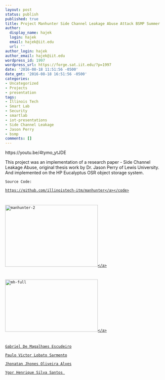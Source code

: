 ```yaml
---
layout: post
status: publish
published: true
title: Project Manhunter Side Channel Leakage Abuse Attack BSMP Summer 2016
author:
  display_name: hajek
  login: hajek
  email: hajek@iit.edu
  url: ''
author_login: hajek
author_email: hajek@iit.edu
wordpress_id: 1997
wordpress_url: https://forge.sat.iit.edu/?p=1997
date: '2016-08-18 11:51:56 -0500'
date_gmt: '2016-08-18 16:51:56 -0500'
categories:
- Uncategorized
- Projects
- presentation
tags:
- Illinois Tech
- Smart Lab
- Security
- smartlab
- iot-presentations
- Side Channel Leakage
- Jason Perry
- bsmp
comments: []
---
```

<p>https:&#47;&#47;youtu.be&#47;4tymo_ytJDE</p>
<p>This project was an implementation of a research paper - Side Channel Leakage Abuse, original thesis work by Dr. Jason Perry of Lewis University. And implemented on the HP Eucalyptus OSR object storage system.</p>
<p><code>Source Code:<br />
<a href="https:&#47;&#47;github.com&#47;illinoistech-itm&#47;manhunter">https:&#47;&#47;github.com&#47;illinoistech-itm&#47;manhunter<&#47;a><&#47;code></p>
<p><a href="https:&#47;&#47;forge.sat.iit.edu&#47;wp-content&#47;uploads&#47;2016&#47;08&#47;manhunter-2.jpg"><img src="https:&#47;&#47;forge.sat.iit.edu&#47;wp-content&#47;uploads&#47;2016&#47;08&#47;manhunter-2-300x200.jpg" alt="manhunter-2" width="300" height="200" class="aligncenter size-medium wp-image-1970" &#47;><&#47;a></p>
<p><a href="https:&#47;&#47;forge.sat.iit.edu&#47;wp-content&#47;uploads&#47;2016&#47;08&#47;mh-full.png"><img src="https:&#47;&#47;forge.sat.iit.edu&#47;wp-content&#47;uploads&#47;2016&#47;08&#47;mh-full-300x169.png" alt="mh-full" width="300" height="169" class="aligncenter size-medium wp-image-2000" &#47;><&#47;a></p>
<p>Gabriel De Magalhaes Escudeiro<br />
Paulo Victor Lobato Sarmento<br />
Jhonatan Jhones Oliveira Alves<br />
Ygor Henrique Silva Santos </p>
